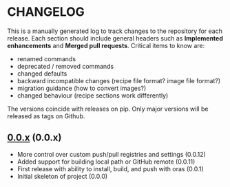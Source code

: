 # CHANGELOG

This is a manually generated log to track changes to the repository for each release.
Each section should include general headers such as **Implemented enhancements**
and **Merged pull requests**. Critical items to know are:

 - renamed commands
 - deprecated / removed commands
 - changed defaults
 - backward incompatible changes (recipe file format? image file format?)
 - migration guidance (how to convert images?)
 - changed behaviour (recipe sections work differently)

The versions coincide with releases on pip. Only major versions will be released as tags on Github.

## [0.0.x](https://github.scom/syspack/paks/tree/main) (0.0.x)
 - More control over custom push/pull registries and settings (0.0.12)
 - Added support for building local path or GitHub remote (0.0.11)
 - First release with ability to install, build, and push with oras (0.0.1)
 - Initial skeleton of project (0.0.0)

